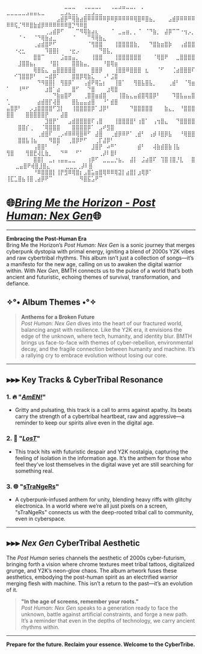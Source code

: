 ⠀⠀⠀⠀⠀⠀⠀⠀⠀⠀⠀⠀⠀⠀⠀⣀⣀⣀⠀⠀⢀⣀⣀⣀⡀⠀⠀⢀⣀⣠⣤⣀⣀⡀⠀⡀⠀⠀⠀⠀⠀⠀⠀⠀   ⣀⣀⣀⣀⣀⣠⣤⣤⣄⣀⠀⠀⠀⠀⣀⣠⣄⣀⡀⠀⢀⣀⣠⣀⣀
⠀⠀⠀⠀⠀⠀⠀⠀⠀⠀⠀⠀⠀⣠⣾⡿⠛⢿⣷⣴⣿⠿⠿⠿⠿⠿⡿⠿⡿⠿⠿⠿⠿⢿⣿⠿⣿⣦⡀⠀⠀⠀⣠⣾⡿⠿⠿⠿⠿⠿⠿⢯⡈⠻⠿⣿⣷⣾⡿⠿⠿⠿⠿⠿⠿⣿⡙⠻⠿⣿
⠀⠀⠀⠀⠀⠀⠀⠀⠀⠀⢀⣠⣾⡿⠋⠀⠀⠀⠉⠻⢿⣷⣴⣆⠀⠀⠀⠈⠀⣀⣤⣶⡀⡀⠈⠀⠈⠙⣷⡀⠀⣼⡿⠉⠉⠐⢲⡠⡀⠀⠀⠀⠈⠐⠀⠀⠈⠙⢿⣷⣴⣀⠀⠀⠀⠀⠈⠀⠀⠀⠉⠻⢿⣷⣄⠀
⠀⠀⠀⠀⠀⠀⠀⢀⣴⣾⣿⠟⠋⠀⠀⠀⠀⠀⠀⠀⠀⠈⢻⣿⣿⠀⠀⠀⢸⣿⣿⣿⣿⣷⡀⠀⠀⠙⣿⣷⣶⣿⡷⠀⠀⢠⣾⣿⣿⠀⠀⠐⢔⣂⠀⠀⠀⠀⠀⠹⣿⣿⡇⠀⠀⠐⣖⡠⠀⠀⠀⠀⠀⠙⣿⣧⡀⠀
⠀⠀⠀⠀⠀⠀⠀⣿⣿⠉⠀⠀⠀⠀⣨⣶⣶⣤⡀⠀⠀⠀⢸⣿⣿⠀⠀⠀⢸⣿⣿⣿⣿⣿⣿⠀⠀⠀⠈⢿⣿⠟⠀⠀⣀⣿⣿⣿⣿⠀⠀⠀⣸⣿⣿⣦⡄⠀⠀⠀⠘⣿⡇⠀⠀⠀⣿⣿⣷⣤⡀⠀⠀⠀⠘⣿⢿⣶⠀
⠀⠀⠀⠀⠀⠀⠀⢿⣿⣯⣄⠀⣤⣿⣿⣿⣿⣿⠀⠀⠀⠀⣿⣿⡿⠀⠀⠀⢸⣿⣿⠿⣿⣿⣿⠀⣆⠀⠀⠈⠋⠀⠀⢈⣴⣿⣿⣿⠏⠀⠀⠊⢹⣿⣿⡿⠃⠀⠀⠤⣾⡿⠁⠀⠀⠀⣿⣿⡿⢿⣷⣅⠀⠀⠠⠃⣨⣿
⠀⠀⠀⠀⠀⠀⠀⠀⠙⠻⣿⣿⡇⠀⢻⣿⡿⠁⠀⠀⢠⣾⠟⢿⣥⡆⠀⠀⢸⣿⠁⠀⠀⢻⣿⣧⣿⣧⡀⠀⠀⠀⢀⣾⠃⠀⠈⢻⣶⠁⠀⠀⠸⠛⠋⠀⠀⠀⠀⣰⣿⠁⣴⠀⠀⠀⣿⠋⠀⠀⠙⣿⠀⠀⠀⣰⢿⣿⠀⠀
⠀⠀⠀⠀⠀⠀⠀⠀⠀⠀⠀⠀⠙⣷⣶⣿⠟⠀⠀⠀⢀⣿⣿⣶⣾⣿⠀⠀⠀⢸⣿⣦⣄⣤⣾⣿⢿⣿⡿⠃⠀⠀⠀⠹⣿⣧⣤⣤⣿⢁⠀⠀⠀⠀⠀⠀⠀⣴⣾⣿⡏⢼⣿⠀⠀⠀⣿⣧⣤⣤⣴⣿⠀⠀⠘⠁⣾⣿⠀
⠀⠀⠀⠀⠀⠀⠀⠀⠀⠀⠀ ⣤⣿⡿⠃⠀⠀⡠⣰⣿⣿⣿⣿⠋⣹⡇⠀⠀⢸⣿⣿⣿⣿⡿⠁⣸⡿⠃⠀⠀⠀⠀⠀⠙⣿⣿⣿⣿⣿⠀⠀⠀⣷⣄⡀⠀⠘⣿⣿⣿⣿⣿⠀⠀⠀⣿⣿⣿⣿⣿⡟⠀⠀⠀⣼⣿
⠀⠀⠀⠀⠀⠀⠀⠀⠀⠀⣹⣿⡟⠁⠀⠀⣠⣾⣿⣿⣿⣿⠏⢠⣿⠀⠀⠀⢸⣿⣿⣿⣿⠃⢰⣿⠁⠀⢠⢲⣿⣄⠀⠀⠙⣿⣿⣿⣿⠀⠀⠀⣿⣿⡎⢀⠀⠀⠈⢿⣿⣿⣿⠀⠀⠀⣿⣿⣿⣿⡿⠁⠀⣠⠞⣻⣿
⠀⠀⠀⠀⠀⠀⠀⠀⢀⣾⣿⠏⠀⢀⡠⠾⠿⠿⢿⣿⠿⠋⠀⣼⣿⠀⠀⢀⣾⡿⠿⠟⠁⢀⣾⠃⠀⢠⡾⠸⣿⡿⣧⠀⠀⠘⢿⣿⣿⠀⠀⠀⣿⣿⣧⢸⣦⠀⠀⠀⠻⣿⣿⠀⠀⢀⣿⡿⠟⠋⠀⠀⢀⡏⣼⡿⠃
⠀⠀⠀⠀⠀⠀⠀⢠⣿⣿⠃⠀⠀⠁⠀⠀⠀⠀⠀⠀⠀⠀⣸⣿⡟⠀⠴⠛⠁⠀⠀⠀⠀⠀⣾⠃⠀⠀⢼⣷⣾⣿⣷⢸⣧⠀⠀ ⠀ ⢻⣿⠀⠀⠀⢻⣿⣟⢼⣇⣷⡀⠀⠀⠙⠛⠀⠀⠋⠁⠀⠀⠀⠀⢀⡼⠇⣿⠇
⠀⠀⠀⠀⠀⠀⠀⣿⣿⡇⠀⣀⡄⢠⣤⣤⣀⣀⠀⠀⠀⢰⡿⠋⠀⣀⣀⣀⡐⣦⡀⠀⣼⡇⠀⣨⣴⣿⠏⠀⢹⣿⢸⣿⡘⣇⠀⠀⣿⠀  ⠀⣀⣤⣿⠟⢾⣿⣸⣿⣄⠀⠀⠀⠀⣀⣀⣀⢀⡼⠇⣿
⠀⠀⠀⠀⠀⠀⠀⠘⠿⣿⣿⣿⡇⢸⡟⣻⠿⢿⣿⡆⣠⣿⣥⣶⣿⢿⠿⠿⢿⣽⡇⣴⣿⡇⣰⢿⡿⠁⠀⠀   ⢸⣏⣁⣿⣦⢸⣿⢀⣴⡿⠟⠉⠀⠀⠀⠀⠀⠀⠀⠻⣿⣯⣡⠟⠉


# 🌐[*Bring Me the Horizon - Post Human: Nex Gen*](https://open.spotify.com/intl-es/album/1k7OXnGQPV4zF3seDwRroD?si=b9fd1ec697cf4bcd)🌐

---

**Embracing the Post-Human Era**  
Bring Me the Horizon’s *Post Human: Nex Gen* is a sonic journey that merges cyberpunk dystopia with primal energy, igniting a blend of 2000s Y2K vibes and raw cybertribal rhythms. This album isn’t just a collection of songs—it’s a manifesto for the new age, calling on us to awaken the digital warrior within. With *Nex Gen*, BMTH connects us to the pulse of a world that’s both ancient and futuristic, echoing themes of survival, transformation, and defiance.

## ✧°• Album Themes •°✧

> **Anthems for a Broken Future**  
> *Post Human: Nex Gen* dives into the heart of our fractured world, balancing angst with resilience. Like the Y2K era, it envisions the edge of the unknown, where tech, humanity, and identity blur. BMTH brings us face-to-face with themes of cyber-rebellion, environmental decay, and the fragile connection between humanity and machine. It’s a rallying cry to embrace evolution without losing our core.

---

## ⫸⫸⫸ Key Tracks & CyberTribal Resonance

### 1. 🔥 **"[*AmEN!*](https://open.spotify.com/intl-es/track/1EQgXWPkU96b4tw3pJtTp1?si=49166ec603704ccd)"**  
   - Gritty and pulsating, this track is a call to arms against apathy. Its beats carry the strength of a cybertribal heartbeat, raw and aggressive—a reminder to keep our spirits alive even in the digital age.

### 2. 🌌 **"[*LosT*](https://open.spotify.com/intl-es/track/0Brlm0oPqzabpgIG1D1eU5?si=50e651ae08f4413a)"**  
   - This track hits with futuristic despair and Y2K nostalgia, capturing the feeling of isolation in the information age. It’s the anthem for those who feel they’ve lost themselves in the digital wave yet are still searching for something real.

### 3. 🌐 **"[sTraNgeRs](https://open.spotify.com/intl-es/track/7ojQB63aoM7jk5JsF4CRkj?si=2c6a2fbd7c5e4ef2)"**  
   - A cyberpunk-infused anthem for unity, blending heavy riffs with glitchy electronica. In a world where we’re all just pixels on a screen, "sTraNgeRs" connects us with the deep-rooted tribal call to community, even in cyberspace.

---

## ⫸⫸⫸ *Nex Gen* CyberTribal Aesthetic

The *Post Human* series channels the aesthetic of 2000s cyber-futurism, bringing forth a vision where chrome textures meet tribal tattoos, digitalized grunge, and Y2K’s neon-glow chaos. The album artwork fuses these aesthetics, embodying the post-human spirit as an electrified warrior merging flesh with machine. This isn’t a return to the past—it’s an evolution of it.

> **"In the age of screens, remember your roots."**  
> *Post Human: Nex Gen* speaks to a generation ready to face the unknown, battle against artificial constraints, and forge a new path. It’s a reminder that even in the depths of technology, we carry ancient rhythms within.

--- 

**Prepare for the future. Reclaim your essence. Welcome to the CyberTribe.**
